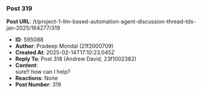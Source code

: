 ### Post 319
**Post URL**: /t/project-1-llm-based-automation-agent-discussion-thread-tds-jan-2025/164277/319
- **ID**: 595088
- **Author**: Pradeep Mondal (21f2000709)
- **Created At**: 2025-02-14T17:10:23.045Z
- **Reply To**: Post 318 (Andrew David, 23f1002382)
- **Content**:  
  sure!! how can I help?
- **Reactions**: None
- **Post Number**: 319

